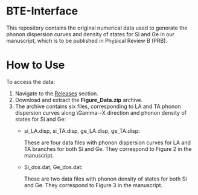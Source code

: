 # BTE-Interface
This repository contains the original numerical data used to generate the phonon dispersion curves and density of states  for Si and Ge in our manuscript, which is to be published in Physical Review B (PRB).

# How to Use
To access the data:
1. Navigate to the [Releases](https://github.com/sing0335/BTE-Interface/releases) section.
2. Download and extract the **Figure_Data.zip** archive.
3. The archive contains six files, corresponding to LA and TA phonon dispersion curves along \Gamma--X direction and phonon density of states for Si and Ge:
    * si_LA.disp, si_TA.disp, ge_LA.disp, ge_TA.disp:
      
      These are four data files with phonon dispersion curves for LA and TA branches for both Si and Ge. They correspond to Figure 2 in the manuscript.
      
    * Si_dos.dat, Ge_dos.dat:
      
      These are two data files with phonon density of states for both Si and Ge. They correspond to Figure 3 in the manuscript.
